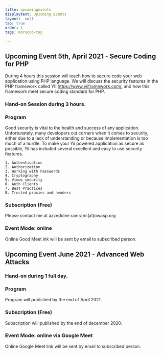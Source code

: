 ```yaml
---
title: upcomingevents
displaytext: Upcoming Events
layout:  null
tab: true
order: 1
tags: morocco-tag

---
```

## Upcoming Event 5th, April 2021 - Secure Coding for PHP

During 4 hours this session will teach how to secure code your web application using PHP language.
We will discuss the security features in the PHP framework called YII https://www.yiiframework.com/, and how this framework meet secure coding standard for PHP.

### Hand-on Session during 3 hours.

### Program

Good security is vital to the health and success of any application. Unfortunately, many developers cut corners when it comes to security, either due to a lack of understanding or because implementation is too much of a hurdle. To make your Yii powered application as secure as possible, Yii has included several excellent and easy to use security features.

    1. Authentication
    2. Authorization
    3. Working with Passwords
    4. Cryptography
    5. Views security
    6. Auth Clients
    7. Best Practices
    8. Trusted proxies and headers


### Subscription (Free)

Please contact me at azzeddine.ramrami(at)owasp.org

### Event Mode: online

Online Good Meet ink will be sent by email to subscribed person.

## Upcoming Event June 2021 - Advanced Web Attacks

### Hand-on during 1 full day.

### Program

Program will published by the end of April 2021.

### Subscription (Free)

Subscription will published by the end of december 2020.

### Event Mode: online via Google Meet

Online Google Meet link will be sent by email to subscribed person.
